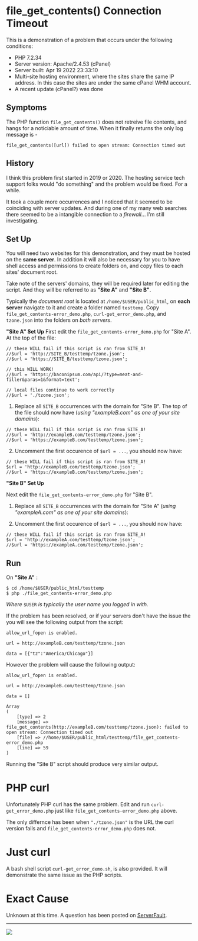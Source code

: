 # file_get_contents() Connection Timeout

This is a demonstration of a problem that occurs under the following conditions:

* PHP 7.2.34
* Server version: Apache/2.4.53 (cPanel)
* Server built:   Apr 19 2022 23:33:10
* Multi-site hosting environment, where the sites share the same IP address. In this case the sites are under the same cPanel WHM account.
* A recent update (cPanel?) was done

## Symptoms

The PHP function `file_get_contents()` does not retreive file contents, and hangs for a noticiable amount of time. When it finally returns the only log message is - 

`file_get_contents([url]) failed to open stream: Connection timed out`

## History

I think this problem first started in 2019 or 2020. The hosting service tech support folks would "do something" and the problem would be fixed. For a while.

It took a couple more occurrences and I noticed that it seemed to be coinciding with server updates. And during one of my many web searches there seemed to be a intangible connection to a *firewall*... I'm still investigating.

## Set Up

You will need two websites for this demonstration, and they must be hosted on the **same server**. In addition it will also be necessary for you to have shell access and permissions to create folders on, and copy files to each sites' document root.

Take note of the servers' domains, they will be required later for editing the script. And they will be referred to as **"Site A"** and **"Site B"**.

Typically the *document root* is located at `/home/$USER/public_html`, on **each server** navigate to it and create a folder named `testtemp`. Copy `file_get_contents-error_demo.php`, `curl-get_error_demo.php`, and `tzone.json` into the folders on *both servers*.

**"Site A" Set Up**
First edit the `file_get_contents-error_demo.php` for "Site A". At the top of the file:

```
// these WILL fail if this script is ran from SITE_A!
//$url = 'http://SITE_B/testtemp/tzone.json';
//$url = 'https://SITE_B/testtemp/tzone.json';

// this WILL WORK!
//$url = 'https://baconipsum.com/api/?type=meat-and-filler&paras=1&format=text';

// local files continue to work correctly
//$url = './tzone.json';
```

1. Replace all `SITE_B` occurrences with the domain for "Site B". The top of the file should now have (*using "exampleB.com" as one of your site domains*):

```
// these WILL fail if this script is ran from SITE_A!
//$url = 'http://exampleB.com/testtemp/tzone.json';
//$url = 'https://exampleB.com/testtemp/tzone.json';
```
2. Uncomment the first occurence of `$url = ...`, you should now have:

```
// these WILL fail if this script is ran from SITE_A!
$url = 'http://exampleB.com/testtemp/tzone.json';
//$url = 'https://exampleB.com/testtemp/tzone.json';
```

**"Site B" Set Up**

Next edit the `file_get_contents-error_demo.php` for "Site B". 

1. Replace all `SITE_B` occurrences with the domain for "Site A" (*using "exampleA.com" as one of your site domains*):

2. Uncomment the first occurence of `$url = ...`, you should now have:

```
// these WILL fail if this script is ran from SITE_A!
$url = 'http://exampleA.com/testtemp/tzone.json';
//$url = 'https://exampleA.com/testtemp/tzone.json';
```

## Run

On **"Site A"** : 

```
$ cd /home/$USER/public_html/testtemp
$ php ./file_get_contents-error_demo.php
```

*Where* `$USER` *is typically the user name you logged in with.*

If the problem has been resolved, or if your servers don't have the issue the you will see the following output from the script:

```
allow_url_fopen is enabled.

url = http://exampleB.com/testtemp/tzone.json

data = [{"tz":"America/Chicago"}]
```

However the problem will cause the following output:

```
allow_url_fopen is enabled.

url = http://exampleB.com/testtemp/tzone.json

data = []

Array
(
    [type] => 2
    [message] => file_get_contents(http://exampleB.com/testtemp/tzone.json): failed to open stream: Connection timed out
    [file] => //home/$USER/public_html/testtemp/file_get_contents-error_demo.php
    [line] => 59
)
```

Running the "Site B" script should produce very similar output.

# PHP curl

Unfortunately PHP curl has the same problem. Edit and run `curl-get_error_demo.php` just like `file_get_contents-error_demo.php` above. 

The only differnce has been when `"./tzone.json"` is the URL the curl version fails and `file_get_contents-error_demo.php` does not.

# Just curl

A bash shell script `curl-get_error_demo.sh`, is also provided. It will demonstrate the same issue as the PHP scripts.

# Exact Cause

Unknown at this time. A question has been posted on [ServerFault](<https://serverfault.com/questions/1099604/apache-why-do-get-requests-fail-between-domains-that-are-sharing-an-ip>). 

---
<img src="http://webexperiment.info/extcounter/mdcount.php?id=php-file_get_contents-error">
